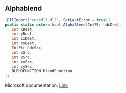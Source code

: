 ## Alphablend

```csharp
[DllImport("coredll.dll", SetLastError = true)]
public static extern bool AlphaBlend(IntPtr hdcDest,
   int xDest,
   int yDest,
   int cxDest,
   int cyDest,
   IntPtr hdcSrc,
   int xSrc,
   int ySrc,
   int cxSrc,
   int cySrc,
   BLENDFUNCTION blendFunction
);
```

Microsoft documentation: [Link](https://docs.microsoft.com/en-us/windows/win32/api/wingdi/nf-wingdi-alphablend)

